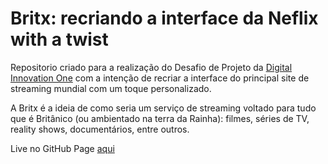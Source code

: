 # Britx: recriando a interface da Neflix with a twist 

Repositorio criado para a realização do Desafio de Projeto da [Digital Innovation One](https://www.dio.me/en) com a intenção de recriar a interface do principal site de streaming mundial com um toque personalizado. 

A Britx é a ideia de como seria um serviço de streaming voltado para tudo que é Britânico (ou ambientado na terra da Rainha): filmes, séries de TV, reality shows, documentários, entre outros.

Live no GitHub Page [aqui](https://vanessamurer.github.io/Britx-page/)
